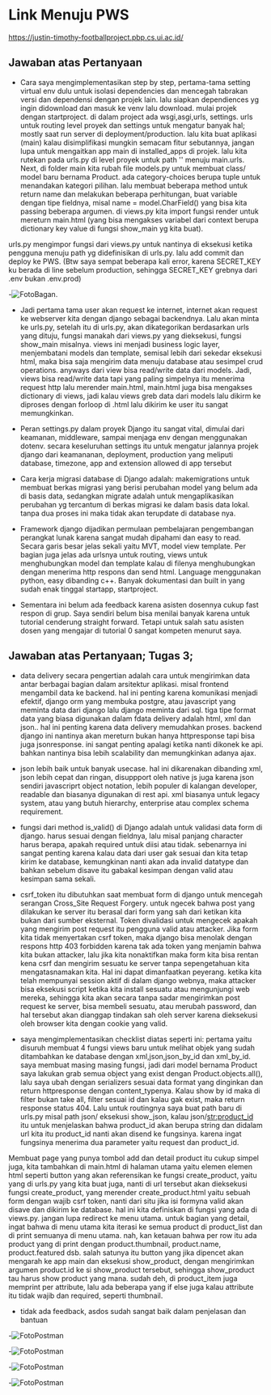 # Link Menuju PWS
https://justin-timothy-footballproject.pbp.cs.ui.ac.id/

## Jawaban atas Pertanyaan
- Cara saya mengimplementasikan step by step,
pertama-tama setting virtual env dulu untuk isolasi dependencies dan mencegah tabrakan versi dan dependensi dengan projek lain. lalu siapkan dependiences yg ingin didownload dan masuk ke venv lalu download. mulai projek dengan startproject. di dalam project ada wsgi,asgi,urls, settings. urls untuk routing level proyek dan settings untuk mengatur banyak hal; mostly saat run server di deployment/production. lalu kita buat aplikasi (main) kalau disimplifikasi mungkin semacam fitur sebutannya, jangan lupa untuk mengaitkan app main di installed_apps di projek. lalu kita rutekan pada urls.py di level proyek untuk  path '' menuju main.urls. Next, di folder main kita rubah file models.py untuk membuat class/ model baru bernama Product. ada category-choices berupa tuple untuk menandakan kategori pilihan. lalu membuat beberapa method untuk return name dan melakukan beberapa perhitungan, buat variable dengan tipe fieldnya, misal name = model.CharField() yang bisa kita passing beberapa argumen. di views.py kita import fungsi render untuk mereturn main.html (yang bisa mengakses variabel dari context berupa dictionary key value di fungsi show_main yg kita buat).

urls.py mengimpor fungsi dari views.py untuk nantinya di eksekusi ketika pengguna menuju path yg didefinisikan di urls.py. lalu add commit dan deploy ke PWS. (Btw saya sempat beberapa kali error, karena SECRET_KEY ku berada di line sebelum production, sehingga SECRET_KEY grebnya dari .env bukan .env.prod)

-![FotoBagan](images/bagankeseluruhan.png). 


- Jadi pertama tama user akan request ke internet, internet akan request ke webserver kita dengan django sebagai backendnya. Lalu akan minta ke urls.py, setelah itu di urls.py, akan dikategorikan berdasarkan urls yang dituju, fungsi manakah dari views.py yang dieksekusi, fungsi show_main misalnya. views ini menjadi business logic layer, menjembatani models dan template, semisal lebih dari sekedar eksekusi html, maka bisa saja mengirim data menuju database atau sesimpel crud operations. anyways dari view bisa read/write data dari models. Jadi, views bisa read/write data tapi yang paling simpelnya itu menerima request http lalu merender main.html, main.html juga bisa mengakses dictionary di views, jadi kalau views greb data dari models lalu dikirm ke diproses dengan forloop di .html lalu dikirim ke user itu sangat memungkinkan.

- Peran settings.py dalam proyek Django itu sangat vital, dimulai dari keamanan, middleware, sampai menjaga env dengan menggunakan dotenv. secara keseluruhan settings itu untuk mengatur jalannya projek django dari keamananan, deployment, production yang meliputi database, timezone, app and extension allowed di app tersebut

- Cara kerja migrasi database di Django adalah: makemigrations untuk membuat berkas migrasi yang berisi perubahan model yang belum ada di basis data, sedangkan migrate adalah untuk mengaplikasikan perubahan yg tercantum di berkas migrasi ke dalam basis data lokal. tanpa dua proses ini maka tidak akan terupdate di database nya.

- Framework django dijadikan permulaan pembelajaran pengembangan perangkat lunak karena sangat mudah dipahami dan easy to read. Secara garis besar jelas sekali yaitu MVT, model view template. Per bagian juga jelas ada urlsnya untuk routing, views untuk menghubungkan model dan template kalau di filenya menghubungkan dengan menerima http respons dan send html. Language menggunakan python, easy dibanding c++. Banyak dokumentasi dan built in yang sudah enak tinggal startapp, startproject.

- Sementara ini belum ada feedback karena asisten dosennya cukup fast respon di grup. Saya sendiri belum bisa menilai banyak karena untuk tutorial cenderung straight forward. Tetapi untuk salah satu asisten dosen yang mengajar di tutorial 0 sangat kompeten menurut saya.


## Jawaban atas Pertanyaan; Tugas 3;
- data delivery secara pengertian adalah cara untuk mengirimkan data antar berbagai bagian dalam arsitektur aplikasi. misal frontend mengambil data ke backend. hal ini penting karena komunikasi menjadi efektif, django orm yang membuka postgre, atau javascript yang meminta data dari django lalu django meminta dari sql. tiga tipe format data yang biasa digunakan dalam fdata delivery adalah html, xml dan json.. hal ini penting karena data delivery memudahkan proses. backend django ini nantinya akan mereturn bukan hanya httpresponse tapi bisa juga jsonresponse. ini sangat penting apalagi ketika nanti dikonek ke api. bahkan nantinya bisa lebih scalability dan memungkinkan adanya ajax.

- json lebih baik untuk banyak usecase. hal ini dikarenakan dibanding xml, json lebih cepat dan ringan, disuppport oleh native js juga karena json sendiri javascriprt object notation, lebih populer di kalangan developer, readable dan biasanya digunakan di rest api. xml biasanya untuk legacy system, atau yang butuh hierarchy, enterprise atau complex schema requirement.

- fungsi dari method is_valid() di Django adalah untuk validasi data form di django. harus sesuai dengan fieldnya, lalu misal panjang character harus berapa, apakah required untuk diisi atau tidak. sebenarnya ini sangat penting karena kalau data dari user gak sesuai dan kita tetap kirim ke database, kemungkinan nanti akan ada invalid datatype dan bahkan sebelum disave itu gabakal kesimpan dengan valid atau kesimpan sama sekali. 

- csrf_token itu dibutuhkan saat membuat form di django untuk mencegah serangan Cross_Site Request Forgery. untuk ngecek bahwa post yang dilakukan ke server itu berasal dari form yang sah dari ketikan kita bukan dari sumber eksternal. Token divalidasi untuk mengecek apakah yang mengirim post request itu pengguna valid atau attacker. 
Jika form kita tidak menyertakan csrf token, maka django bisa menolak dengan respons http 403 forbidden karena tak ada token yang menjamin bahwa kita bukan attacker, lalu jika kita nonaktifkan maka form kita bisa rentan kena csrf dan mengirim sesuatu ke server tanpa sepengetahuan kita mengatasnamakan kita. 
Hal ini dapat dimanfaatkan peyerang. ketika kita telah mempunyai session aktif di dalam django webnya, maka attacker bisa eksekusi script ketika kita install sesuatu atau mengunjungi web mereka, sehingga kita akan secara tanpa sadar mengirimkan post request ke server, bisa membeli sesuatu, atau merubah password, dan hal tersebut akan dianggap tindakan sah oleh server karena dieksekusi oleh browser kita dengan cookie yang valid.

- saya mengimplementasikan checklist diatas seperti ini: pertama yaitu disuruh membuat 4 fungsi views baru untuk melihat objek yang sudah ditambahkan ke database dengan xml,json,json_by_id dan xml_by_id. saya membuat masing masing fungsi, jadi dari model bernama Product saya lakukan grab semua object yang exist dengan Product.objects.all(), lalu saya ubah dengan serializers sesuai data format yang dinginkan dan return httpresponse dengan content_typenya. Kalau show by id maka di filter bukan take all, filter sesuai id dan kalau gak exist, maka return response status 404.
Lalu untuk routingnya saya buat path baru di urls.py misal path json/ eksekusi show_json, kalau json/<str:product_id> itu untuk menjelaskan bahwa product_id akan berupa string dan didalam url kita itu product_id nanti akan disend ke fungsinya. karena ingat fungsinya menerima dua parameter yaitu request dan product_id.

Membuat page yang punya tombol add dan detail product itu cukup simpel juga, kita tambahkan di main.html di halaman utama yaitu elemen elemen html seperti button yang akan referensikan ke fungsi create_product, yaitu yang di urls.py yang kita buat juga, nanti di url tersebut akan dieksekusi fungsi create_product, yang merender create_product.html yaitu sebuah form dengan wajib csrf token, nanti dari situ jika isi formyna valid akan disave dan dikirim ke database. hal ini kita definiskan di fungsi yang ada di views.py. jangan lupa redirect ke menu utama.
untuk bagian yang detail, ingat bahwa di menu utama kita iterasi ke semua product di product_list dan di print semuanya di menu utama. nah, kan ketauan bahwa per row itu ada product yang di print dengan product.thumbnail, product.name, product.featured dsb. salah satunya itu button yang jika dipencet akan mengarah ke app main dan eksekusi show_product, dengan mengirimkan argumen product.id ke si show_product tersebut, sehingga show_product tau harus show product yang mana. sudah deh, di product_item juga memprint per attribute, lalu ada beberapa yang if else juga kalau attribute itu tidak wajib dan required, seperti thumbnail.


- tidak ada feedback, asdos sudah sangat baik dalam penjelasan dan bantuan 

-![FotoPostman](images/postman1.png)

-![FotoPostman](images/postman2.png)

-![FotoPostman](images/postman3.png)

-![FotoPostman](images/postman4.png)